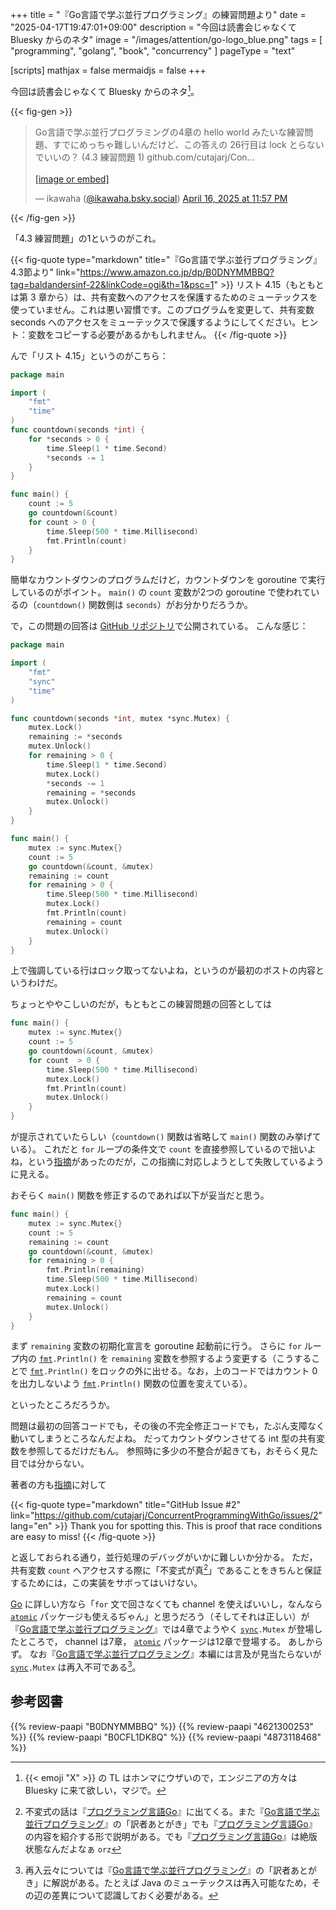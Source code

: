 +++
title = "『Go言語で学ぶ並行プログラミング』の練習問題より"
date =  "2025-04-17T19:47:01+09:00"
description = "今回は読書会じゃなくて Bluesky からのネタ"
image = "/images/attention/go-logo_blue.png"
tags = [ "programming", "golang", "book", "concurrency" ]
pageType = "text"

[scripts]
  mathjax = false
  mermaidjs = false
+++

今回は読書会じゃなくて Bluesky からのネタ[^x1]。

[^x1]: {{< emoji "X" >}} の TL はホンマにウザいので，エンジニアの方々は Bluesky に来て欲しい，マジで。

{{< fig-gen >}}
<blockquote class="bluesky-embed" data-bluesky-uri="at://did:plc:fuzh3iojtr6xbixqug5izlqf/app.bsky.feed.post/3lmwu2pptqc2n" data-bluesky-cid="bafyreifc5mlf7ywtra4ur3ml4733vqtnp5kol22ibmjlnuhbzoc4wuwbta" data-bluesky-embed-color-mode="system"><p lang="ja">Go言語で学ぶ並行プログラミングの4章の hello world みたいな練習問題、すでにめっちゃ難しいんだけど、この答えの 26行目は lock とらないでいいの？ (4.3 練習問題 1)
github.com/cutajarj/Con...<br><br><a href="https://bsky.app/profile/did:plc:fuzh3iojtr6xbixqug5izlqf/post/3lmwu2pptqc2n?ref_src=embed">[image or embed]</a></p>&mdash; ikawaha (<a href="https://bsky.app/profile/did:plc:fuzh3iojtr6xbixqug5izlqf?ref_src=embed">@ikawaha.bsky.social</a>) <a href="https://bsky.app/profile/did:plc:fuzh3iojtr6xbixqug5izlqf/post/3lmwu2pptqc2n?ref_src=embed">April 16, 2025 at 11:57 PM</a></blockquote><script async src="https://embed.bsky.app/static/embed.js" charset="utf-8"></script>
{{< /fig-gen >}}

「4.3 練習問題」の1というのがこれ。

{{< fig-quote type="markdown" title="『Go言語で学ぶ並行プログラミング』4.3節より" link="https://www.amazon.co.jp/dp/B0DNYMMBBQ?tag=baldandersinf-22&linkCode=ogi&th=1&psc=1" >}}
リスト 4.15（もともとは第 3 章から）は、共有変数へのアクセスを保護するためのミューテックスを使っていません。これは悪い習慣です。このプログラムを変更して、共有変数 seconds へのアクセスをミューテックスで保護するようにしてください。ヒント：変数をコピーする必要があるかもしれません。
{{< /fig-quote >}}

んで「リスト 4.15」というのがこちら：

```go
package main

import (
    "fmt"
    "time"
)
func countdown(seconds *int) {
    for *seconds > 0 {
        time.Sleep(1 * time.Second)
        *seconds -= 1
    }
}

func main() {
    count := 5
    go countdown(&count)
    for count > 0 {
        time.Sleep(500 * time.Millisecond)
        fmt.Println(count)
    }
}
```

簡単なカウントダウンのプログラムだけど，カウントダウンを goroutine で実行しているのがポイント。
`main()` の `count` 変数が2つの goroutine で使われているの（`countdown()` 関数側は `seconds`）がお分かりだろうか。

で，この問題の回答は [GitHub リポジトリ](https://github.com/cutajarj/ConcurrentProgrammingWithGo "cutajarj/ConcurrentProgrammingWithGo: Listings from manning book")で公開されている。
こんな感じ：

```go {hl_lines=[26]}
package main

import (
    "fmt"
    "sync"
    "time"
)

func countdown(seconds *int, mutex *sync.Mutex) {
    mutex.Lock()
    remaining := *seconds
    mutex.Unlock()
    for remaining > 0 {
        time.Sleep(1 * time.Second)
        mutex.Lock()
        *seconds -= 1
        remaining = *seconds
        mutex.Unlock()
    }
}

func main() {
    mutex := sync.Mutex{}
    count := 5
    go countdown(&count, &mutex)
    remaining := count
    for remaining > 0 {
        time.Sleep(500 * time.Millisecond)
        mutex.Lock()
        fmt.Println(count)
        remaining = count
        mutex.Unlock()
    }
}
```

上で強調している行はロック取ってないよね，というのが最初のポストの内容というわけだ。

ちょっとややこしいのだが，もともとこの練習問題の回答としては

```go {hl_lines=[5]}
func main() {
    mutex := sync.Mutex{}
    count := 5
    go countdown(&count, &mutex)
    for count  > 0 {
        time.Sleep(500 * time.Millisecond)
        mutex.Lock()
        fmt.Println(count)
        mutex.Unlock()
    }
}
```

が提示されていたらしい（`countdown()` 関数は省略して `main()` 関数のみ挙げている）。
これだと `for` ループの条件文で `count` を直接参照しているので拙いよね，という[指摘]があったのだが，この指摘に対応しようとして失敗しているように見える。

おそらく `main()` 関数を修正するのであれば以下が妥当だと思う。

```go {hl_lines=[4,7]}
func main() {
    mutex := sync.Mutex{}
    count := 5
    remaining := count
    go countdown(&count, &mutex)
    for remaining > 0 {
        fmt.Println(remaining)
        time.Sleep(500 * time.Millisecond)
        mutex.Lock()
        remaining = count
        mutex.Unlock()
    }
}
```

まず `remaining` 変数の初期化宣言を goroutine 起動前に行う。
さらに `for` ループ内の [`fmt`]`.Println()` を `remaining` 変数を参照するよう変更する（こうすることで [`fmt`]`.Println()` をロックの外に出せる。なお，上のコードではカウント 0 を出力しないよう [`fmt`]`.Println()` 関数の位置を変えている）。

といったところだろうか。

問題は最初の回答コードでも，その後の不完全修正コードでも，たぶん支障なく動いてしまうところなんだよね。
だってカウントダウンさせてる int 型の共有変数を参照してるだけだもん。
参照時に多少の不整合が起きても，おそらく見た目では分からない。

著者の方も[指摘]に対して

{{< fig-quote type="markdown" title="GitHub Issue #2" link="https://github.com/cutajarj/ConcurrentProgrammingWithGo/issues/2" lang="en" >}}
Thank you for spotting this. This is proof that race conditions are easy to miss!
{{< /fig-quote >}}

と返しておられる通り，並行処理のデバッグがいかに難しいか分かる。
ただ，共有変数 `count` へアクセスする際に「不変式が真[^i1]」であることをきちんと保証するためには，この実装をサボってはいけない。

[^i1]: 不変式の話は『[プログラミング言語Go]』に出てくる。また『[Go言語で学ぶ並行プログラミング]』の「訳者あとがき」でも『[プログラミング言語Go]』の内容を紹介する形で説明がある。でも『[プログラミング言語Go]』は絶版状態なんだよなぁ `orz`

[Go] に詳しい方なら「`for` 文で回さなくても channel を使えばいいし，なんなら [`atomic`] パッケージも使えるぢゃん」と思うだろう（そしてそれは正しい）が『[Go言語で学ぶ並行プログラミング]』では4章でようやく [`sync`]`.Mutex` が登場したところで， channel は7章， [`atomic`] パッケージは12章で登場する。
あしからず。
なお『[Go言語で学ぶ並行プログラミング]』本編には言及が見当たらないが [`sync`]`.Mutex` は再入不可である[^r1]。

[^r1]: 再入云々については『[Go言語で学ぶ並行プログラミング]』の「訳者あとがき」に解説がある。たとえば Java のミューテックスは再入可能なため，その辺の差異について認識しておく必要がある。

[Go]: https://go.dev/
[`fmt`]: https://pkg.go.dev/fmt "fmt package - fmt - Go Packages"
[`sync`]: https://pkg.go.dev/sync "sync package - sync - Go Packages"
[`atomic`]: https://pkg.go.dev/sync/atomic "atomic package - sync/atomic - Go Packages"

[指摘]: https://github.com/cutajarj/ConcurrentProgrammingWithGo/issues/2 "Ex. 4.1 · Issue #2 · cutajarj/ConcurrentProgrammingWithGo"
[Go言語で学ぶ並行プログラミング]: https://www.amazon.co.jp/dp/B0DNYMMBBQ?tag=baldandersinf-22&linkCode=ogi&th=1&psc=1 "Amazon.co.jp: Go言語で学ぶ並行プログラミング 他言語にも適用できる原則とベストプラクティス impress top gearシリーズ eBook : James Cutajar, 柴田 芳樹: Kindleストア"
[プログラミング言語Go]: https://www.amazon.co.jp/dp/4621300253?tag=baldandersinf-22&linkCode=ogi&th=1&psc=1 "プログラミング言語Go (ADDISON-WESLEY PROFESSIONAL COMPUTING SERIES) | Alan A.A. Donovan, Brian W. Kernighan, 柴田 芳樹 |本 | 通販 | Amazon"

## 参考図書

{{% review-paapi "B0DNYMMBBQ" %}} <!-- Go言語で学ぶ並行プログラミング -->
{{% review-paapi "4621300253" %}} <!-- プログラミング言語Go -->
{{% review-paapi "B0CFL1DK8Q" %}} <!-- Go言語 100Tips -->
{{% review-paapi "4873118468" %}} <!-- Go言語による並行処理 -->
